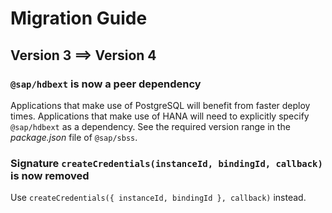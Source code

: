 # Migration Guide

## Version 3 ==> Version 4

### `@sap/hdbext` is now a peer dependency

Applications that make use of PostgreSQL will benefit from faster deploy times.
Applications that make use of HANA will need to explicitly specify `@sap/hdbext`
as a dependency.
See the required version range in the _package.json_ file of `@sap/sbss`.

### Signature `createCredentials(instanceId, bindingId, callback)` is now removed

Use `createCredentials({ instanceId, bindingId }, callback)` instead.
